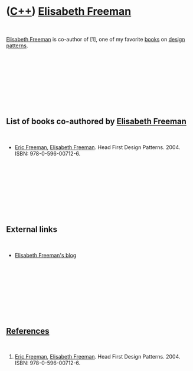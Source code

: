 
 

 

 

 

 

([C++](Cpp.md)) [Elisabeth Freeman](CppElisabethFreeman.md)
=============================================================

 

[Elisabeth Freeman](CppElisabethFreeman.md) is co-author of \[1\], one
of my favorite [books](CppBooks.md) on [design
patterns](CppDesignPattern.md).

 

 

 

 

 

List of books co-authored by [Elisabeth Freeman](CppElisabethFreeman.md)
-------------------------------------------------------------------------

 

-   [Eric Freeman](CppEricFreeman.md), [Elisabeth
    Freeman](CppElisabethFreeman.md). Head First Design Patterns. 2004.
    ISBN: 978-0-596-00712-6.

 

 

 

 

 

External links
--------------

 

-   [Elisabeth Freeman's blog](http://www.java.net/blogs/bethfreeman)

 

 

 

 

 

[References](CppReferences.md)
-------------------------------

 

1.  [Eric Freeman](CppEricFreeman.md), [Elisabeth
    Freeman](CppElisabethFreeman.md). Head First Design Patterns. 2004.
    ISBN: 978-0-596-00712-6.

 

 

 

 

 

 

